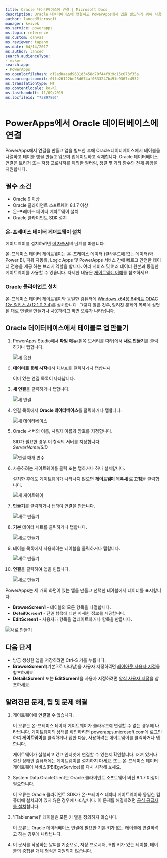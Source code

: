 ```yaml
---
title: Oracle 데이터베이스에 연결 | Microsoft Docs
description: Oracle 데이터베이스에 연결하고 PowerApps에서 앱을 빌드하기 위해 사용하는 방법에 알아봅니다.
author: lancedMicrosoft
manager: kvivek
ms.service: powerapps
ms.topic: reference
ms.custom: canvas
ms.reviewer: tapanm
ms.date: 04/14/2017
ms.author: lanced
search.audienceType:
- maker
search.app:
- PowerApps
ms.openlocfilehash: df9ad0aead9681d3458d70f44f929c15c073f35a
ms.sourcegitcommit: 0f0b26122be28d674af0833247b491e9367c4932
ms.translationtype: MT
ms.contentlocale: ko-KR
ms.lasthandoff: 11/09/2019
ms.locfileid: "73897805"
---
```

# <a name="connect-to-an-oracle-database-from-powerapps"></a>PowerApps에서 Oracle 데이터베이스에 연결
PowerApps에서 연결을 만들고 앱을 빌드한 후에 Oracle 데이터베이스에서 테이블을 나열하고 테이블 행을 만들고 읽으며 업데이트하고 삭제합니다. Oracle 데이터베이스 연결은 트리거 또는 저장 프로시저를 제외한 필터링, 정렬 및 기타 함수의 전체 위임을 지원합니다.

## <a name="prerequisites"></a>필수 조건
* Oracle 9 이상
* Oracle 클라이언트 소프트웨어 8.1.7 이상
* 온-프레미스 데이터 게이트웨이 설치
* Oracle 클라이언트 SDK 설치

### <a name="install-an-on-premises-data-gateway"></a>온-프레미스 데이터 게이트웨이 설치
게이트웨이를 설치하려면 [이 자습서](../gateway-management.md)의 단계를 따릅니다.

온-프레미스 데이터 게이트웨이는 온-프레미스 데이터 (클라우드에 없는 데이터)와 Power BI, 파워 자동화, Logic Apps 및 PowerApps 서비스 간에 빠르고 안전한 데이터 전송을 제공 하는 브리지 역할을 합니다. 여러 서비스 및 여러 데이터 원본과 동일한 게이트웨이를 사용할 수 있습니다. 자세한 내용은 [게이트웨이 이해](../gateway-reference.md)를 참조하세요.

### <a name="install-oracle-client"></a>Oracle 클라이언트 설치
온-프레미스 데이터 게이트웨이와 동일한 컴퓨터에 [Windows x64용 64비트 ODAC 12c 릴리스 4(12.1.0.2.4)](https://www.oracle.com/technetwork/database/windows/downloads/index-090165.html)를 설치합니다. 그렇지 않은 경우, 알려진 문제의 목록에 설명된 대로 연결을 만들거나 사용하려고 하면 오류가 나타납니다.

## <a name="create-an-app-from-a-table-in-an-oracle-database"></a>Oracle 데이터베이스에서 테이블로 앱 만들기
1. PowerApps Studio에서 **파일** 메뉴(왼쪽 모서리를 따라)에서 **새로 만들기**를 클릭하거나 탭합니다.
   
   ![새 옵션](./media/connection-oracledb/new-app.png)
2. **데이터를 통해 시작**에서 화살표를 클릭하거나 탭합니다.
   
      이미 있는 연결 목록이 나타납니다.
3. **새 연결**을 클릭하거나 탭합니다.
   
   ![새 연결](./media/connection-oracledb/new-connection.png)
4. 연결 목록에서 **Oracle 데이터베이스**를 클릭하거나 탭합니다.
   
   ![새 데이터베이스](./media/connection-oracledb/oracle-db.png)
5. Oracle 서버의 이름, 사용자 이름과 암호를 지정합니다.
   
    SID가 필요한 경우 이 형식의 서버를 지정합니다.<br>
    *ServerName*/*SID*
   
   ![연결 매개 변수](./media/connection-oracledb/connection-params.png)
6. 사용하려는 게이트웨이를 클릭 또는 탭하거나 하나 설치합니다.
   
    설치한 후에도 게이트웨이가 나타나지 않으면 **게이트웨이 목록새 로 고침**을 클릭합니다.
   
   ![새 게이트웨이](./media/connection-oracledb/choose-gateway.png)
7. **만들기**를 클릭하거나 탭하여 연결을 만듭니다.
   
   ![새로 만들기](./media/connection-oracledb/create-button.png)
8. **기본** 데이터 세트를 클릭하거나 탭합니다.
   
   ![새로 만들기](./media/connection-oracledb/choose-dataset.png)
9. 테이블 목록에서 사용하려는 테이블을 클릭하거나 탭합니다.
   
   ![새로 만들기](./media/connection-oracledb/choose-table.png)
10. **연결**을 클릭하여 앱을 만듭니다.
    
    ![새로 만들기](./media/connection-oracledb/connect-button.png)

PowerApps는 세 개의 화면이 있는 앱을 만들고 선택한 테이블에서 데이터를 표시합니다.

* **BrowseScreen1** - 테이블의 모든 항목을 나열합니다.
* **DetailScreen1** - 단일 항목에 대한 자세한 정보를 제공합니다.
* **EditScreen1** - 사용자가 항목을 업데이트하거나 항목을 만듭니다.

![새로 만들기](./media/connection-oracledb/afd-app.png)

## <a name="next-steps"></a>다음 단계
* 방금 생성한 앱을 저장하려면 Ctrl-S 키를 누릅니다.
* **BrowseScreen1**(기본으로 나타남)을 사용자 지정하려면 [레이아웃 사용자 지정](../customize-layout-sharepoint.md)을 참조하세요.
* **DetailsScreen1** 또는 **EditScreen1**을 사용자 지정하려면 [양식 사용자 지정](../customize-forms-sharepoint.md)을 참조하세요.

## <a name="known-issues-tips-and-troubleshooting"></a>알려진된 문제, 팁 및 문제 해결
1. 게이트웨이에 연결할 수 없습니다.
   
    이 오류는 온-프레미스 데이터 게이트웨이가 클라우드에 연결할 수 없는 경우에 나타납니다. 게이트웨이의 상태를 확인하려면 powerapps.microsoft.com에 로그인하여 **게이트웨이**를 클릭하거나 탭한 다음, 사용하려는 게이트웨이를 클릭하거나 탭합니다.
   
    게이트웨이가 실행되고 있고 인터넷에 연결할 수 있는지 확인합니다. 꺼져 있거나 절전 상태인 컴퓨터에는 게이트웨이를 설치하지 마세요. 또는 온-프레미스 데이터 게이트웨이 서비스(PBIEgwService)를 다시 시작해 보세요.
2. System.Data.OracleClient는 Oracle 클라이언트 소프트웨어 버전 8.1.7 이상이 필요합니다.
   
    이 오류는 Oracle 클라이언트 SDK가 온-프레미스 데이터 게이트웨이와 동일한 컴퓨터에 설치되어 있지 않은 경우에 나타납니다. 이 문제를 해결하려면 [공식 공급자를 설치](https://go.microsoft.com/fwlink/p/?LinkID=272376)합니다.
3. '[Tablename]' 테이블은 모든 키 열을 정의하지 않습니다.
   
    이 오류는 Oracle 데이터베이스 연결에 필요한 기본 키가 없는 테이블에 연결하려고 하는 경우에 나타납니다.
4. 이 문서를 작성하는 날짜를 기준으로, 저장 프로시저, 복합 키가 있는 테이블, 테이블의 중첩된 개체 형식은 지원되지 않습니다.

